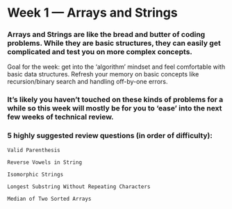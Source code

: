 # Week 1 — Arrays and Strings


### Arrays and Strings are like the bread and butter of coding problems. While they are basic structures, they can easily get complicated and test you on more complex concepts.
Goal for the week: get into the ‘algorithm’ mindset and feel comfortable with basic data structures. Refresh your memory on basic concepts like recursion/binary search and handling off-by-one errors.


### It’s likely you haven’t touched on these kinds of problems for a while so this week will mostly be for you to ‘ease’ into the next few weeks of technical review.


### 5 highly suggested review questions (in order of difficulty):
```
Valid Parenthesis

Reverse Vowels in String

Isomorphic Strings

Longest Substring Without Repeating Characters

Median of Two Sorted Arrays
```